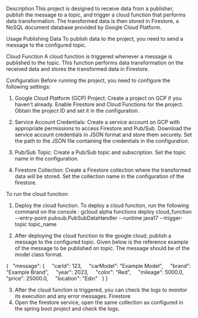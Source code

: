 Description
This project is designed to receive data from a publisher, publish the message to a topic, and trigger a cloud function that performs data transformation. The transformed data is then stored in Firestore, a NoSQL document database provided by Google Cloud Platform.

Usage
Publishing Data
To publish data to the project, you need to send a message to the configured topic.

Cloud Function
A cloud function is triggered whenever a message is published to the topic. This function performs data transformation on the received data and stores the transformed data in Firestore.

Configuration
Before running the project, you need to configure the following settings:
1. Google Cloud Platform (GCP) Project: Create a project on GCP if you haven't already. Enable Firestore and Cloud Functions for the project. Obtain the project ID and set it in the configuration.

2. Service Account Credentials: Create a service account on GCP with appropriate permissions to access Firestore and Pub/Sub. Download the service account credentials in JSON format and store them securely. Set the path to the JSON file containing the credentials in the configuration.

3. Pub/Sub Topic: Create a Pub/Sub topic and subscription. Set the topic name in the configuration.

4. Firestore Collection: Create a Firestore collection where the transformed data will be stored. Set the collection name in the configuration of the firestore.


To run the cloud function: 

1. Deploy the cloud function. 
To deploy a cloud function, run the following command on the console :
	gcloud alpha functions deploy cloud_function --entry-point pubsub.PubSubDataHandler --runtime java17 --trigger-topic topic_name 

2. After deploying the cloud function to the google cloud, publish a message to the configured topic. Given below is the reference example of the message to be published on topic.
The message should be of the model class format. 

{
  "message": {
    "carId": 123,
    "carModel": "Example Model",
    "brand": "Example Brand",
    "year": 2023,
    "color": "Red",
    "mileage": 5000.0,
    "price": 25000.0,
    "location": "Edin"
  }
}

3. After the cloud function is triggered, you can check the logs to monitor its execution and any error messages.
Firestore
4. Open the firestore service, open the same collection as configured in the spring boot project and check the logs.
